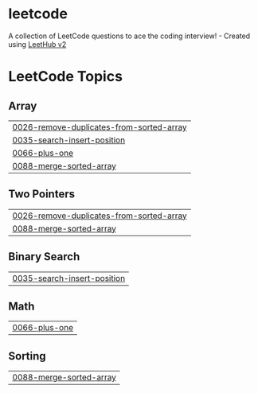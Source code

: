 # leetcode
A collection of LeetCode questions to ace the coding interview! - Created using [LeetHub v2](https://github.com/arunbhardwaj/LeetHub-2.0)

<!---LeetCode Topics Start-->
# LeetCode Topics
## Array
|  |
| ------- |
| [0026-remove-duplicates-from-sorted-array](https://github.com/brani5323/leetcode/tree/master/0026-remove-duplicates-from-sorted-array) |
| [0035-search-insert-position](https://github.com/brani5323/leetcode/tree/master/0035-search-insert-position) |
| [0066-plus-one](https://github.com/brani5323/leetcode/tree/master/0066-plus-one) |
| [0088-merge-sorted-array](https://github.com/brani5323/leetcode/tree/master/0088-merge-sorted-array) |
## Two Pointers
|  |
| ------- |
| [0026-remove-duplicates-from-sorted-array](https://github.com/brani5323/leetcode/tree/master/0026-remove-duplicates-from-sorted-array) |
| [0088-merge-sorted-array](https://github.com/brani5323/leetcode/tree/master/0088-merge-sorted-array) |
## Binary Search
|  |
| ------- |
| [0035-search-insert-position](https://github.com/brani5323/leetcode/tree/master/0035-search-insert-position) |
## Math
|  |
| ------- |
| [0066-plus-one](https://github.com/brani5323/leetcode/tree/master/0066-plus-one) |
## Sorting
|  |
| ------- |
| [0088-merge-sorted-array](https://github.com/brani5323/leetcode/tree/master/0088-merge-sorted-array) |
<!---LeetCode Topics End-->